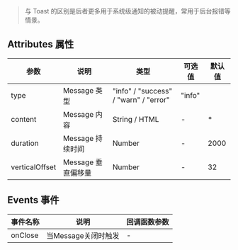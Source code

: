 > 与 Toast 的区别是后者更多用于系统级通知的被动提醒，常用于后台报错等情景。

## Attributes 属性

参数 | 说明 | 类型 | 可选值 | 默认值
--- | --- | --- | --- | ---
type | Message 类型 | "info" / "success" / "warn" / "error" | "info"
content | Message 内容 | String / HTML | - | *
duration | Message 持续时间 | Number | - | 2000
verticalOffset | Message 垂直偏移量 | Number | - | 32

## Events 事件

事件名称 | 说明 | 回调函数参数
--- | --- | --- | 
onClose | 当Message关闭时触发 | -